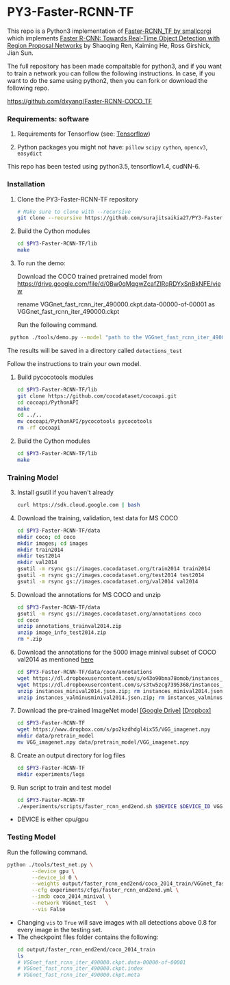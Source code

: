 # PY3-Faster-RCNN-TF


This repo is a Python3 implementation of [Faster-RCNN_TF by smallcorgi](https://github.com/smallcorgi/Faster-RCNN_TF) which implements [Faster R-CNN: Towards Real-Time Object Detection with Region Proposal Networks](http://arxiv.org/pdf/1506.01497v3.pdf) by Shaoqing Ren, Kaiming He, Ross Girshick, Jian Sun.

The full repository has been made compaitable for python3, and if you want to train a network you can follow the following instructions. In case, if you want to do the same using python2, then you can fork or download the following repo.

https://github.com/dxyang/Faster-RCNN-COCO_TF





### Requirements: software

1. Requirements for Tensorflow (see: [Tensorflow](https://www.tensorflow.org/))

2. Python packages you might not have: `pillow` `scipy` `cython`, `opencv3`, `easydict`

This repo has been tested using python3.5, tensorflow1.4, cudNN-6.

### Installation




1. Clone the PY3-Faster-RCNN-TF repository
	```bash
	# Make sure to clone with --recursive
	git clone --recursive https://github.com/surajitsaikia27/PY3-Faster-RCNN-TF
	```
	
2. Build the Cython modules
	```bash
	cd $PY3-Faster-RCNN-TF/lib
	make
	```	

3. To run the demo: 

   Download the COCO trained pretrained model from https://drive.google.com/file/d/0Bw0qMqgwZcafZlRqRDYxSnBkNFE/view
   
   rename VGGnet_fast_rcnn_iter_490000.ckpt.data-00000-of-00001 as VGGnet_fast_rcnn_iter_490000.ckpt
   
   Run the following command.
 ```bash
  python ./tools/demo.py --model "path to the VGGnet_fast_rcnn_iter_490000.ckpt"  --net VGGnet_test  --img-path path to image folder
  ```	
  The results will be saved in a directory called ```detections_test```
   
 
Follow the instructions to train your own model.

1. Build pycocotools modules
	```bash
	cd $PY3-Faster-RCNN-TF/lib
	git clone https://github.com/cocodataset/cocoapi.git
	cd cocoapi/PythonAPI
	make
	cd ../..
	mv cocoapi/PythonAPI/pycocotools pycocotools
	rm -rf cocoapi
	```

2. Build the Cython modules
	```bash
	cd $PY3-Faster-RCNN-TF/lib
	make
	```


### Training Model
3. Install gsutil if you haven't already
	```bash
	curl https://sdk.cloud.google.com | bash
	```

4. Download the training, validation, test data for MS COCO
	```bash
	cd $PY3-Faster-RCNN-TF/data
	mkdir coco; cd coco
	mkdir images; cd images
	mkdir train2014
	mkdir test2014
	mkdir val2014
	gsutil -m rsync gs://images.cocodataset.org/train2014 train2014
	gsutil -m rsync gs://images.cocodataset.org/test2014 test2014
	gsutil -m rsync gs://images.cocodataset.org/val2014 val2014
	```

5. Download the annotations for MS COCO and unzip
	```bash
	cd $PY3-Faster-RCNN-TF/data
	gsutil -m rsync gs://images.cocodataset.org/annotations coco
	cd coco
	unzip annotations_trainval2014.zip
	unzip image_info_test2014.zip
	rm *.zip
	```

6. Download the annotations for the 5000 image minival subset of COCO val2014 as mentioned [here](https://github.com/rbgirshick/py-faster-rcnn/tree/master/data)
	```bash
	cd $PY3-Faster-RCNN-TF/data/coco/annotations
	wget https://dl.dropboxusercontent.com/s/o43o90bna78omob/instances_minival2014.json.zip
	wget https://dl.dropboxusercontent.com/s/s3tw5zcg7395368/instances_valminusminival2014.json.zip
	unzip instances_minival2014.json.zip; rm instances_minival2014.json.zip
	unzip instances_valminusminival2014.json.zip; rm instances_valminusminival2014.json.zip
	```

7. Download the pre-trained ImageNet model [[Google Drive]](https://drive.google.com/open?id=0ByuDEGFYmWsbNVF5eExySUtMZmM) [[Dropbox]](https://www.dropbox.com/s/po2kzdhdgl4ix55/VGG_imagenet.npy?dl=0)
	```bash
	cd $PY3-Faster-RCNN-TF
	wget https://www.dropbox.com/s/po2kzdhdgl4ix55/VGG_imagenet.npy
	mkdir data/pretrain_model
	mv VGG_imagenet.npy data/pretrain_model/VGG_imagenet.npy
	```

8. Create an output directory for log files
	```bash
	cd $PY3-Faster-RCNN-TF
	mkdir experiments/logs
	```

9. Run script to train and test model
	```bash
	cd $PY3-Faster-RCNN-TF
	./experiments/scripts/faster_rcnn_end2end.sh $DEVICE $DEVICE_ID VGG16 coco
	```
  - DEVICE is either cpu/gpu

### Testing Model
Run the following command.

```bash
python ./tools/test_net.py \
		--device gpu \
		--device_id 0 \
		--weights output/faster_rcnn_end2end/coco_2014_train/VGGnet_fast_rcnn_iter_490000.ckpt \
		--cfg experiments/cfgs/faster_rcnn_end2end.yml \
		--imdb coco_2014_minival \
		--network VGGnet_test	\
		--vis False
```

- Changing ```vis``` to ```True``` will save images with all detections above 0.8 for every image in the testing set.
- The checkpoint files folder contains the following:
	```bash
	cd output/faster_rcnn_end2end/coco_2014_train
	ls
	# VGGnet_fast_rcnn_iter_490000.ckpt.data-00000-of-00001
	# VGGnet_fast_rcnn_iter_490000.ckpt.index
	# VGGnet_fast_rcnn_iter_490000.ckpt.meta
	```





 
